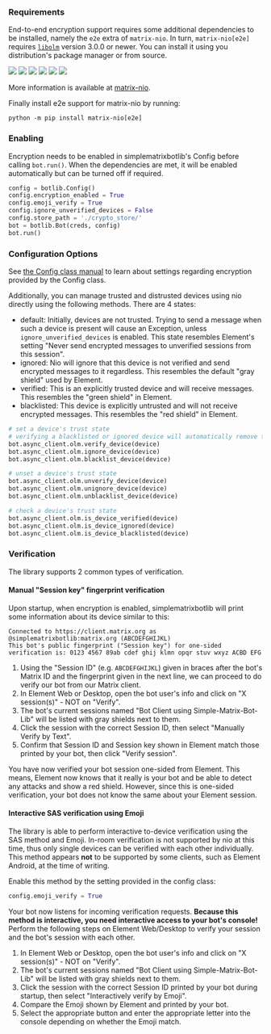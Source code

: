 ### Requirements

End-to-end encryption support requires some additional dependencies to be installed, namely the `e2e` extra of `matrix-nio`.
In turn, `matrix-nio[e2e]` requires [`libolm`](https://gitlab.matrix.org/matrix-org/olm) version 3.0.0 or newer.
You can install it using you distribution's package manager or from source.

[![](https://img.shields.io/static/v1?style=flat-square&label=Ubuntu&message=libolm-dev&color=limegreen)](https://ubuntu.pkgs.org/22.04/ubuntu-universe-amd64/libolm-dev_3.2.10~dfsg-6ubuntu1_amd64.deb.html)
[![](https://img.shields.io/static/v1?style=flat-square&label=Debian&message=libolm-dev&color=limegreen)](https://debian.pkgs.org/11/debian-main-amd64/libolm-dev_3.2.1~dfsg-7_amd64.deb.html)
[![](https://img.shields.io/static/v1?style=flat-square&label=Arch%20Linux&message=libolm&color=limegreen)](https://archlinux.pkgs.org/rolling/archlinux-community-x86_64/libolm-3.2.12-1-x86_64.pkg.tar.zst.html)
[![](https://img.shields.io/static/v1?style=flat-square&label=CentOS&message=libolm-devel&color=limegreen)](https://centos.pkgs.org/8/epel-x86_64/libolm-devel-3.2.10-1.el8.x86_64.rpm.html)
[![](https://img.shields.io/static/v1?style=flat-square&label=Fedora&message=libolm-devel&color=limegreen)](https://fedora.pkgs.org/36/fedora-x86_64/libolm-devel-3.2.10-2.fc36.x86_64.rpm.html)
[![](https://img.shields.io/static/v1?style=flat-square&label=openSUSE&message=libolm3&color=limegreen)](https://opensuse.pkgs.org/tumbleweed/opensuse-oss-x86_64/libolm3-3.2.12-1.1.x86_64.rpm.html)

More information is available at [matrix-nio](https://github.com/poljar/matrix-nio#installation).

Finally install e2e support for matrix-nio by running:

```
python -m pip install matrix-nio[e2e]
```

### Enabling

Encryption needs to be enabled in simplematrixbotlib's Config before calling `bot.run()`.
When the dependencies are met, it will be enabled automatically but can be turned off if required.

```python
config = botlib.Config()
config.encryption_enabled = True
config.emoji_verify = True
config.ignore_unverified_devices = False
config.store_path = './crypto_store/'
bot = botlib.Bot(creds, config)
bot.run()
```

### Configuration Options

See [the Config class manual](#built-in-values) to learn about settings regarding encryption provided by the Config class.

Additionally, you can manage trusted and distrusted devices using nio directly using the following methods.
There are 4 states:
- default: Initially, devices are not trusted. Trying to send a message when such a device is present will cause an Exception, unless `ignore_unverified_devices` is enabled. This state resembles Element's setting "Never send encrypted messages to unverified sessions from this session".
- ignored: Nio will ignore that this device is not verified and send encrypted messages to it regardless. This resembles the default "gray shield" used by Element.
- verified: This is an explicitly trusted device and will receive messages. This resembles the "green shield" in Element.
- blacklisted: This device is explicitly untrusted and will not receive encrypted messages. This resembles the "red shield" in Element.

```python
# set a device's trust state
# verifying a blacklisted or ignored device will automatically remove the former state
bot.async_client.olm.verify_device(device)
bot.async_client.olm.ignore_device(device)
bot.async_client.olm.blacklist_device(device)

# unset a device's trust state
bot.async_client.olm.unverify_device(device)
bot.async_client.olm.unignore_device(device)
bot.async_client.olm.unblacklist_device(device)

# check a device's trust state
bot.async_client.olm.is_device_verified(device)
bot.async_client.olm.is_device_ignored(device)
bot.async_client.olm.is_device_blacklisted(device)
```

### Verification

The library supports 2 common types of verification.

#### Manual "Session key" fingerprint verification

Upon startup, when encryption is enabled, simplematrixbotlib will print some information about its device similar to this:

```
Connected to https://client.matrix.org as @simplematrixbotlib:matrix.org (ABCDEFGHIJKL)
This bot's public fingerprint ("Session key") for one-sided verification is: 0123 4567 89ab cdef ghij klmn opqr stuv wxyz ACBD EFG
```

1. Using the "Session ID" (e.g. `ABCDEFGHIJKL`) given in braces after the bot's Matrix ID and the fingerprint given in the next line, we can proceed to do verify our bot from our Matrix client.
2. In Element Web or Desktop, open the bot user's info and click on "X session(s)" - NOT on "Verify".
3. The bot's current sessions named "Bot Client using Simple-Matrix-Bot-Lib" will be listed with gray shields next to them.
4. Click the session with the correct Session ID, then select "Manually Verify by Text".
5. Confirm that Session ID and Session key shown in Element match those printed by your bot, then click "Verify session".

You have now verified your bot session one-sided from Element.
This means, Element now knows that it really is your bot and be able to detect any attacks and show a red shield.
However, since this is one-sided verification, your bot does not know the same about your Element session.

#### Interactive SAS verification using Emoji

The library is able to perform interactive to-device verification using the SAS method and Emoji.
In-room verification is not supported by nio at this time, thus only single devices can be verified with each other individually.
This method appears **not** to be supported by some clients, such as Element Android, at the time of writing.

Enable this method by the setting provided in the config class:

```python
config.emoji_verify = True
```

Your bot now listens for incoming verification requests.
**Because this method is interactive, you need interactive access to your bot's console!**
Perform the following steps on Element Web/Desktop to verify your session and the bot's session with each other.

1. In Element Web or Desktop, open the bot user's info and click on "X session(s)" - NOT on "Verify".
2. The bot's current sessions named "Bot Client using Simple-Matrix-Bot-Lib" will be listed with gray shields next to them.
3. Click the session with the correct Session ID printed by your bot during startup, then select "Interactively verify by Emoji".
4. Compare the Emoji shown by Element and printed by your bot.
5. Select the appropriate button and enter the appropriate letter into the console depending on whether the Emoji match.

